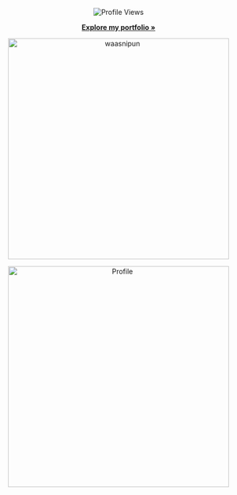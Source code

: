 <div align="center" width="50">
  <!-- <img src="https://github.com/kavindaperera/kavindaperera/blob/main/images/dev-working_rounded.gif" data-canonical src="https://github.com/kavindaperera/kavindaperera/blob/main/images/dev-working_rounded.gif" width="250" height="160" /> -->
  
  ![Profile Views](https://komarev.com/ghpvc/?username=waasnipun&color=blue)

   <a href="https://waasnipun.github.io"><strong>Explore my portfolio »</strong></a> 
  
  <p><img align="center" src="https://github-readme-streak-stats.herokuapp.com/?user=waasnipun" alt="waasnipun" width="450"/></p> 
  <a href="https://github.com/waasnipun">
    <img alt="Profile" align="center" width="450" src="https://github-readme-stats.vercel.app/api?username=waasnipun&count_private=true&show_icons=true&custom_title=My%20Github%20Statistics&include_all_commits=true" />
  </a>
</div>
<!--
## Technologies & Tools

![](https://img.shields.io/badge/Code-Python-informational?style=flat&logo=python&logoColor=white&color=2bbc8a)
![](https://img.shields.io/badge/Code-Java-informational?style=flat&logo=java&logoColor=white&color=2bbc8a)
![](https://img.shields.io/badge/Code-Cpp-informational?style=flat&logo=c&logoColor=white&color=2bbc8a)
![](https://img.shields.io/badge/Framework-Flutter-informational?style=flat&logo=flutter&logoColor=white&color=2bbc8a)
![](https://img.shields.io/badge/Framework-Firebase-informational?style=flat&logo=firebase&logoColor=white&color=2bbc8a)
![](https://img.shields.io/badge/Cloud-AWS-informational?style=flat&logo=amazon-aws&logoColor=white&color=2bbc8a)
![](https://img.shields.io/badge/DevOps-Docker-informational?style=flat&logo=docker&logoColor=white&color=2bbc8a)
![](https://img.shields.io/badge/Version-GitHub-informational?style=flat&logo=github&logoColor=white&color=2bbc8a)
![](https://img.shields.io/badge/Editor-VSCode-informational?style=flat&logo=visual-studio-code&logoColor=white&color=2bbc8a)
![](https://img.shields.io/badge/Editor-Vim-informational?style=flat&logo=vim&logoColor=white&color=2bbc8a)

[twitter]: https://twitter.com/nipun_waas
[linkedin]: https://linkedin.com/in/nipun-waas -->
